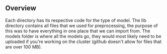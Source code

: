 ## Overview 

Each directory has its respective code for the type of model. The lib directory contains all files that we used for preprocessing, the purpose of this was to have everything in one place that we can import from. The models folder is where all the models go, they would most likely need to be uploaded if you're working on the cluster (github doesn't allow for files that are over 100 MB).
